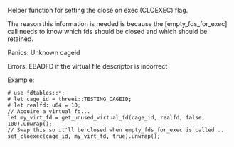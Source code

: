 Helper function for setting the close on exec (CLOEXEC) flag.

The reason this information is needed is because the [empty_fds_for_exec]
call needs to know which fds should be closed and which should be retained.

Panics:
    Unknown cageid

Errors:
    EBADFD if the virtual file descriptor is incorrect

Example:
```
# use fdtables::*;
# let cage_id = threei::TESTING_CAGEID;
# let realfd: u64 = 10;
// Acquire a virtual fd...
let my_virt_fd = get_unused_virtual_fd(cage_id, realfd, false, 100).unwrap();
// Swap this so it'll be closed when empty_fds_for_exec is called...
set_cloexec(cage_id, my_virt_fd, true).unwrap();
```
